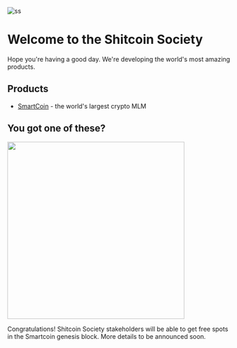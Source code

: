 ![ss](https://github.com/user-attachments/assets/f7c9919f-efd3-412f-a988-ed53d4e2b1b4)

# Welcome to the Shitcoin Society

Hope you're having a good day. We're developing the world's most amazing products.

## Products

- [SmartCoin](https://www.smartcoin.dev) - the world's largest crypto MLM

## You got one of these?

<img src="https://github.com/user-attachments/assets/2d148a06-cecb-4bb8-9fcf-984036535ba1" width="400">

Congratulations! Shitcoin Society stakeholders will be able to get free spots in the Smartcoin genesis block. More details to be announced soon.
